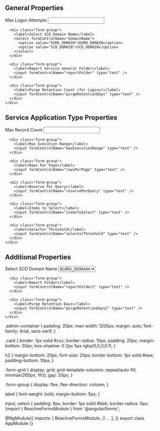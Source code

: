 <div class="admin-container">
  <div class="card">
    <h2>General Properties</h2>
    <div class="form-grid">
      <div class="form-group">
        <label>Max Logon Attempts</label>
        <input formControlName="maxLogonAttempts" type="text" />
      </div>

      <div class="form-group">
        <label>Select SCD Domain Name</label>
        <select formControlName="domainName">
          <option value="EURO_DOMAIN">EURO_DOMAIN</option>
          <option value="SCD_DOMAIN">SCD_DOMAIN</option>
        </select>
      </div>

      <div class="form-group">
        <label>Report Service General Folder</label>
        <input formControlName="reportFolder" type="text" />
      </div>

      <div class="form-group">
        <label>Purge Retention Count (for Logins)</label>
        <input formControlName="purgeRetentionDays" type="text" />
      </div>
    </div>
  </div>

  <div class="card">
    <h2>Service Application Type Properties</h2>
    <div class="form-grid">
      <div class="form-group">
        <label>Max Record Count</label>
        <input formControlName="maxRecordCount" type="text" />
      </div>

      <div class="form-group">
        <label>Max Execution Range</label>
        <input formControlName="maxExecutionRange" type="text" />
      </div>

      <div class="form-group">
        <label>Rows Per Page</label>
        <input formControlName="rowsPerPage" type="text" />
      </div>

      <div class="form-group">
        <label>Reserve Per Query</label>
        <input formControlName="reservePerQuery" type="text" />
      </div>

      <div class="form-group">
        <label>Items to Select</label>
        <input formControlName="itemsToSelect" type="text" />
      </div>

      <div class="form-group">
        <label>Selector Threshold</label>
        <input formControlName="selectorThreshold" type="text" />
      </div>
    </div>
  </div>

  <div class="card">
    <h2>Additional Properties</h2>
    <div class="form-grid">
      <div class="form-group">
        <label>Select SCD Domain Name</label>
        <select formControlName="domainName2">
          <option value="EURO_DOMAIN">EURO_DOMAIN</option>
          <option value="SCD_DOMAIN">SCD_DOMAIN</option>
        </select>
      </div>

      <div class="form-group">
        <label>Report Folder</label>
        <input formControlName="reportFolder2" type="text" />
      </div>

      <div class="form-group">
        <label>Purge Retention Days</label>
        <input formControlName="purgeRetentionDays2" type="text" />
      </div>
    </div>
  </div>
</div>



.admin-container {
  padding: 20px;
  max-width: 1200px;
  margin: auto;
  font-family: Arial, sans-serif;
}

.card {
  border: 1px solid #ccc;
  border-radius: 10px;
  padding: 20px;
  margin-bottom: 30px;
  box-shadow: 0 2px 5px rgba(0,0,0,0.1);
}

h2 {
  margin-bottom: 20px;
  font-size: 20px;
  border-bottom: 1px solid #eee;
  padding-bottom: 10px;
}

.form-grid {
  display: grid;
  grid-template-columns: repeat(auto-fill, minmax(260px, 1fr));
  gap: 20px;
}

.form-group {
  display: flex;
  flex-direction: column;
}

label {
  font-weight: bold;
  margin-bottom: 5px;
}

input, select {
  padding: 8px;
  border: 1px solid #bbb;
  border-radius: 5px;
}import { ReactiveFormsModule } from '@angular/forms';

@NgModule({
  imports: [
    ReactiveFormsModule,
    // ...
  ],
})
export class AppModule {}
